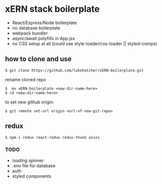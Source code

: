 # xERN stack boilerplate
- React/Express/Node boilerplate
- no database boilerplate
- webpack bundler
- async/await polyfills in App.jsx
- no CSS setup at all (could use style-loader/css-loader || styled-comps)

## how to clone and use
```
$ git clone https://github.com/lukehatcher/xERN-boilerplate.git
```
rename cloned repo
```
$  mv xERN-boilerplate <new-dir-name-here>
$ cd <new-dir-name-here>
```
to set new github origin:
```
$ git remote set-url origin <url-of-new-git-repo>
```

## redux
```
$ npm i redux react-redux redux-thunk axios
```

### TODO
- loading spinner
- .env file for database
- auth
- styled components
